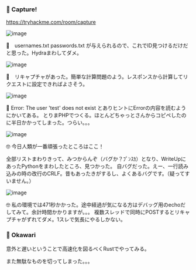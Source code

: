 ### :ramen: Capture!
https://tryhackme.com/room/capture

![image](https://github.com/yukaFUNAMI/THM_Writeup/assets/6504854/94946a2e-17b6-409d-a6e6-6fd9e2a1a2bb)

🤔　usernames.txt passwords.txt が与えられるので、これでID見つけるだけだと思った。Hydraまわしてダメ。


![image](https://github.com/yukaFUNAMI/THM_Writeup/assets/6504854/9304cb7d-fa63-48f7-8207-733af099865b)

🤔　リキャプチャがあった。簡単な計算問題のよう。レスポンスから計算してリクエストに設定できればよさそう。

![image](https://github.com/yukaFUNAMI/THM_Writeup/assets/6504854/22ffffaf-6fcb-4096-bb1c-aaaa1e3ca364)

🤔 Error: The user 'test' does not exist とありヒントにErrorの内容を読むようにかいてある。
とりまPHPでつくる。ほとんどちゃっとさんからコピペしたのに半日かかってしまった。つらい。。。

![image](https://github.com/yukaFUNAMI/THM_Writeup/assets/6504854/1f53235e-d9a5-4947-b786-11690b05dd11)

🤓 今日人類が一番頑張ったところはここ！

全部リストまわりきって、みつからんぞ（バグか？ﾌﾟﾝｽｶ）となり、WriteUpにあったPythonをまわしたところ、見つかった。
自バグだった。えー、一行読み込みの時の改行のCRLF。昔もあったきがするし、よくあるバグです。（疑ってすいません。）

![image](https://github.com/yukaFUNAMI/THM_Writeup/assets/6504854/ba31385f-5119-4256-9510-06cd841184ee)

🤓 私の環境では471秒かかった。途中経過が気になる方はデバッグ用のechoだしてみて。余計時間かかりますが。。。
複数スレッドで同時にPOSTするとリキャプチャがずれてダメ。1スレで気長にやるしかない。

### :ramen: Okawari
意外と遅いということで高速化を図るべくRustでやってみる。

また無駄なものを切ってしまった。。。
